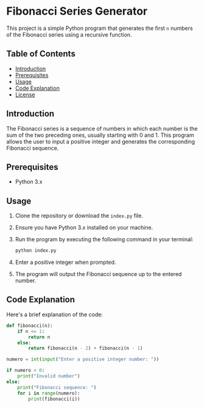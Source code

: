 # Fibonacci Series Generator

This project is a simple Python program that generates the first `n` numbers of the Fibonacci series using a recursive function.

## Table of Contents

- [Introduction](#introduction)
- [Prerequisites](#prerequisites)
- [Usage](#usage)
- [Code Explanation](#code-explanation)
- [License](#license)

## Introduction

The Fibonacci series is a sequence of numbers in which each number is the sum of the two preceding ones, usually starting with 0 and 1. This program allows the user to input a positive integer and generates the corresponding Fibonacci sequence.

## Prerequisites

- Python 3.x

## Usage

1. Clone the repository or download the `index.py` file.
2. Ensure you have Python 3.x installed on your machine.
3. Run the program by executing the following command in your terminal:

    ```bash
    python index.py
    ```

4. Enter a positive integer when prompted.
5. The program will output the Fibonacci sequence up to the entered number.

## Code Explanation

Here's a brief explanation of the code:

```python
def fibonacci(n):
    if n <= 1:
        return n
    else:
        return fibonacci(n - 2) + fibonacci(n - 1)

numero = int(input("Enter a positive integer number: "))

if numero < 0:
    print("Invalid number")
else:
    print("Fibonacci sequence: ")
    for i in range(numero):
        print(fibonacci(i))
